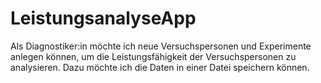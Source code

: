 # LeistungsanalyseApp
Als Diagnostiker:in möchte ich neue Versuchspersonen und 
Experimente anlegen können, um die Leistungsfähigkeit der Versuchspersonen zu analysieren. 
Dazu möchte ich die Daten in einer Datei speichern können.
